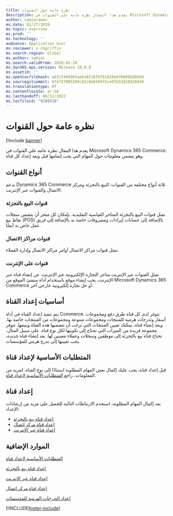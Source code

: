 ```yaml
---
title: نظره عامة حول القنوات
description: يقدم هذا المقال نظرة عامة على القنوات في Microsoft Dynamics 365 Commerce.
author: samjarawan
ms.date: 01/27/2020
ms.topic: overview
ms.prod: ''
ms.technology: ''
audience: Application User
ms.reviewer: v-chgriffin
ms.search.region: Global
ms.author: samjar
ms.search.validFrom: 2020-01-20
ms.dyn365.ops.version: Release 10.0.8
ms.assetid: ''
ms.openlocfilehash: ad31f466563aeb38f28f9761828e6708895005b8
ms.sourcegitcommit: 87e727005399c82cbb6509f5ce9fb33d18928d30
ms.translationtype: HT
ms.contentlocale: ar-SA
ms.lasthandoff: 08/12/2022
ms.locfileid: "9280410"
---
```

# <a name="channels-overview"></a>نظره عامة حول القنوات


[!include [banner](includes/banner.md)]

يقدم هذا المقال نظرة عامة على القنوات في Microsoft Dynamics 365 Commerce. وهو يتضمن معلومات حول المهام التي يجب إتمامها قبل وبعد إعداد كل قناة.

## <a name="types-of-channels"></a>أنواع القنوات

يدعم Dynamics 365 Commerce ثلاثة أنواع مختلفة من القنوات: البيع بالتجزئة ومركز الاتصال والقنوات عبر الإنترنت.

### <a name="retail-channels"></a>قنوات البيع بالتجزئة

تمثل قنوات البيع بالتجزئة المتاجر القياسية التقليدية. بإمكان كل متجر أن يتضمن سجلات نقاط بيع (POS) بالإضافة إلى حسابات إيرادات ومصروفات خاصة به بالإضافة إلى فريق عمل خاص به أيضًا. 

### <a name="call-center-channels"></a>قنوات مراكز الاتصال

تمثل قنوات مراكز الاتصال أوامر مراكز الاتصال وإدارة العملاء.

### <a name="online-channels"></a>قنوات على الإنترنت

تمثل القنوات عبر الإنترنت متاجر التجارة الإلكترونية عبر الإنترنت. عن إنشاء قناة عبر الإنترنت، يجب إنشاء موقع باستخدام أداة منشئ الموقع من Microsoft Dynamics 365 Commerce أو حل تجارة إلكترونية خارجي آخر.

## <a name="channel-setup-basics"></a>أساسيات إعداد القناة

يتم تنفيذ إعداد القناة في أداة Commerce. تتوفر لدى كل قناة طرق دفع ومجموعات أسعار وتدرجات هرمية للمنتجات ومجموعات متنوعة ومجموعات من المنتجات خاصة بها. وبعد إنشاء قناة، يمكنك تعيين المنتجات التي ترغب أن تتضمنها هذه القناة وتبيعها. تتوفر مجموعة فريدة من الميزات التي تحتاج إلى تكوينها لكل نوع قناة. على سبيل المثال، تحتاج قناة بيع بالتجزئة إلى موظفين وسجلات وعملاء معينين لها. بعد إنشاء قناة جديدة، يجب تعيينها إلى تدرج هرمي للمؤسسات.

## <a name="channel-setup-prerequisites"></a>المتطلبات الأساسية‬ لإعداد قناة

قبل إعداد قناة، يجب عليك إكمال بعض المهام المطلوبة استنادًا إلى نوع القناة. لمزيد من المعلومات، راجع [المتطلبات الأساسية‬ لإعداد قناة‬](channels-prerequisites.md).

## <a name="set-up-a-channel"></a>إعداد قناة

بعد إكمال المهام المطلوبة، استخدم الارتباطات التالية للحصل على مزيد من إرشادات الإعداد:

- [إعداد قناة بيع بالتجزئة](channel-setup-retail.md)
- [إعداد قناة مركز اتصال](channel-setup-callcenter.md)
- [إعداد قناة عبر الإنترنت](channel-setup-online.md)

<!--
## Post-channel configuration

After you create a channel, you may need to complete some of the below tasks:

- [Add channel to an organizational hierarchy](add-channel-org-hierarchy.md)
- Set up fulfillment groups. (LINK TBD)
- Configure the POS registers for the store. (LINK TBD)
- Assign product assortments to the store. (LINK TBD)
- Process assortments to generate the list of products that are included in the assortment and to make the products available in the retail store. (LINK TBD)
- Send data such as number sequences, hardware profiles, and POS screen layouts to the Retail POS registers.(LINK TBD)
- Publish the retail store to send store data to Retail POS. (LINK TBD)
- Run the jobs to send the store data to Retail POS. (LINK TBD)
-->

## <a name="additional-resources"></a>الموارد الإضافية

[المتطلبات الأساسية‬ لإعداد قناة](channels-prerequisites.md)

[إعداد قناة بيع بالتجزئة](channel-setup-retail.md)
    
[إعداد قناة عبر الإنترنت](channel-setup-online.md)

[إعداد قناة مركز اتصال](channel-setup-callcenter.md)

[إعداد التدرجات الهرمية للمؤسسات](channels-org-hierarchies.md)


[!INCLUDE[footer-include](../includes/footer-banner.md)]
